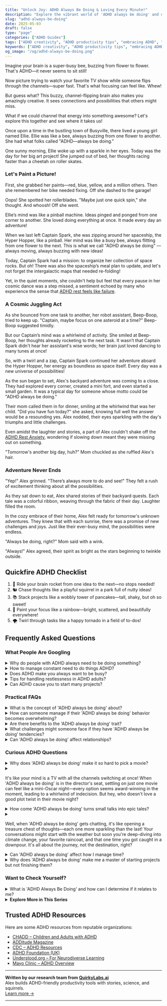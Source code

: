 ```yaml
---
title: "Unlock Joy: ADHD Always Be Doing & Loving Every Minute!"
description: "Explore the vibrant world of 'ADHD always be doing' and discover how your buzzing mind is not just busy, but brilliantly creative. Feel seen and celebrated in every post!"
slug: "adhd-always-be-doing"
date: 2025-05-03
draft: false
type: "page"
categories: ["ADHD Guides"]
tags: ["ADHD creativity", "ADHD productivity tips", "embracing ADHD", "ADHD multitasking strategies", "ADHD energy channeling", "ADHD adult lifestyle", "ADHD playful approaches"]
keywords: ["ADHD creativity", "ADHD productivity tips", "embracing ADHD", "ADHD multitasking strategies", "ADHD energy channeling", "ADHD adult lifestyle", "ADHD playful approaches"]
og_image: "/og/adhd-always-be-doing.png"
---
```


Imagine your brain is a super-busy bee, buzzing from flower to flower. That's ADHD—it never seems to sit still!

Now picture trying to watch your favorite TV show while someone flips through the channels—super fast. That's what focusing can feel like. Whew!

But guess what? This buzzy, channel-flipping brain also makes you amazingly creative. It sees connections and possibilities that others might miss.

What if we could channel that energy into something awesome? Let's explore this together and see where it takes us!

Once upon a time in the bustling town of Busyville, there lived a young girl named Ellie. Ellie was like a bee, always buzzing from one flower to another. She had what folks called "ADHD—always be doing."

One sunny morning, Ellie woke up with a sparkle in her eyes. Today was the day for her big art project! She jumped out of bed, her thoughts racing faster than a cheetah on roller skates.

### Let's Paint a Picture!

First, she grabbed her paints—red, blue, yellow, and a million others. Then she remembered her bike needed fixing. Off she dashed to the garage!

Oops! She spotted her rollerblades. "Maybe just one quick spin," she thought. And whoosh! Off she went.

Ellie’s mind was like a pinball machine. Ideas pinged and ponged from one corner to another. She loved doing everything at once. It made every day an adventure!

When we last left Captain Spark, she was zipping around her spaceship, the Hyper Hopper, like a pinball. Her mind was like a busy bee, always flitting from one flower to the next. This is what we call "ADHD always be doing" — always moving, always buzzing with new ideas!

Today, Captain Spark had a mission: to organize her collection of space rocks. But oh! There was also the spaceship’s meal plan to update, and let's not forget the intergalactic maps that needed re-folding!

Yet, in the quiet moments, she couldn't help but feel that every pause in her cosmic dance was a step missed, a sentiment echoed by many who experience the sense that [ADHD rest feels like failure](/pages/adhd-rest-feels-like-failure/).

### A Cosmic Juggling Act

As she bounced from one task to another, her robot assistant, Beep-Boop, tried to keep up. "Captain, maybe focus on one asteroid at a time?" Beep-Boop suggested timidly.

But our Captain’s mind was a whirlwind of activity. She smiled at Beep-Boop, her thoughts already rocketing to the next task. It wasn’t that Captain Spark didn't hear her assistant's wise words; her brain just loved dancing to many tunes at once!

So, with a twirl and a zap, Captain Spark continued her adventure aboard the Hyper Hopper, her energy as boundless as space itself. Every day was a new universe of possibilities!

As the sun began to set, Alex's backyard adventure was coming to a close. They had explored every corner, created a mini fort, and even started a small garden. It was a typical day for someone whose motto could be "ADHD always be doing."

Their mom called them in for dinner, smiling at the whirlwind that was her child. "Did you have fun today?" she asked, knowing full well the answer would be a resounding yes. Alex nodded, their eyes sparkling with the day's triumphs and little challenges.

Even amidst the laughter and stories, a part of Alex couldn't shake off the [ADHD Rest Anxiety](/pages/adhd-rest-anxiety/), wondering if slowing down meant they were missing out on something.

"Tomorrow's another big day, huh?" Mom chuckled as she ruffled Alex's hair.

### Adventure Never Ends

"Yep!" Alex grinned. "There’s always more to do and see!" They felt a rush of excitement thinking about all the possibilities.

As they sat down to eat, Alex shared stories of their backyard quests. Each tale was a colorful ribbon, weaving through the fabric of their day. Laughter filled the room.

In the cozy embrace of their home, Alex felt ready for tomorrow's unknown adventures. They knew that with each sunrise, there was a promise of new challenges and joys. Just like their ever-busy mind, the possibilities were endless.

"Always be doing, right?" Mom said with a wink.

"Always!" Alex agreed, their spirit as bright as the stars beginning to twinkle outside.

## Quickfire ADHD Checklist

1. 🚀 Ride your brain rocket from one idea to the next—no stops needed!
2. 🐿️ Chase thoughts like a playful squirrel in a park full of nutty ideas!
3. 📚 Stack projects like a wobbly tower of pancakes—tall, shaky, but oh so sweet!
4. 🎨 Paint your focus like a rainbow—bright, scattered, and beautifully everywhere!
5. 🌪️ Twirl through tasks like a happy tornado in a field of to-dos!

## Frequently Asked Questions



### What People Are Googling

<details><summary>Why do people with ADHD always need to be doing something?</summary><p>It's quite common for folks with ADHD to feel like they're always needing to engage in some activity. This perpetual motion can actually be a way of managing the restless energy and constant flow of thoughts that characterize ADHD. It’s a bit like having a mental engine that's always revved up, so staying busy helps in keeping the gears smoothly running. Think of it as their way of channeling their vibrant energy productively and maintaining focus, creating a rhythm that feels just right for them.</p></details>
<details><summary>How to manage constant need to do things ADHD?</summary><p>It's great that you're looking for ways to manage that constant need to be doing something, which is a common experience for many with ADHD. One effective strategy is to create a flexible but structured schedule that includes regular short breaks and a variety of activities. This can help satisfy your brain's craving for stimulation while keeping you on track. Also, don’t forget to incorporate activities you genuinely enjoy and find engaging — it can make a world of difference in managing your energy and focus!</p></details>
<details><summary>Does ADHD make you always want to be busy?</summary><p>Absolutely, feeling a need to always be busy is quite common for many with ADHD. This constant urge to stay active might stem from your brain craving stimulation, which is a bit like seeking more fuel for a fast-moving engine! It's perfectly okay to embrace this aspect of yourself, and learning to channel this energy into varied and fulfilling activities can be truly rewarding. Remember, finding balance is key, so it's also important to learn when to slow down and recharge.</p></details>
<details><summary>Tips for handling restlessness in ADHD adults?</summary><p>Absolutely, dealing with restlessness can indeed be a challenge, but there are some cozy and gentle strategies that might help. First, try introducing a bit of gentle movement into your routine, like stretching or walking, which can soothe that restless energy. You might also find it helpful to engage in a hobby that keeps your hands busy, such as knitting, drawing, or cooking. Lastly, regular breaks during work or other activities can really help in managing that feeling of needing to move. Remember, it’s about finding what uniquely calms your specific whirlwind of energy!</p></details>
<details><summary>Can ADHD cause you to start many projects?</summary><p>Absolutely, it's quite common for those with ADHD to begin various projects with lots of enthusiasm! Your brain's wiring can lead to a high level of excitement when new ideas spark, making it tempting to jump in right away. However, this can sometimes mean that finishing these projects becomes a bit tricky as the initial excitement wanes and new interests pop up. Remember, it's a part of how your creative and energetic ADHD brain operates, and learning strategies to manage this can really help you harness all that wonderful energy.</p></details>



### Practical FAQs

<details><summary>What is the concept of 'ADHD always be doing' about?</summary><p>Ah, the idea of "ADHD always be doing" really captures a common experience for many with ADHD — that constant need to be engaged in something, to keep the mind and body active. It's like having an inner motor that's always running, pushing you to move, fidget, think, or do, even when you might want to relax. This can manifest in jumping from one task to another, or having multiple projects going at once. Understanding this aspect of ADHD can be really helpful in managing energy and finding strategies to channel that activity productively and peacefully.</p></details>
<details><summary>How can someone manage if their 'ADHD always be doing' behavior becomes overwhelming?</summary><p>It's really common to feel overwhelmed when your ADHD has you bouncing from task to task—it's like your brain is a busy bee that can't find a flower to settle on! A great first step is to gently guide your focus towards one task at a time. Try breaking tasks into smaller, more manageable chunks and use a timer to dedicate short, focused bursts of attention. Remember, it's perfectly okay to take little breaks and breathe—think of them as cozy pauses to recharge your brain's energy!</p></details>
<details><summary>Are there benefits to the 'ADHD always be doing' trait?</summary><p>Absolutely, there are some wonderful benefits to the "always be doing" trait often seen in individuals with ADHD! This characteristic can translate into a dynamic energy and creativity that allows you to juggle multiple tasks and come up with innovative solutions to problems. Your natural inclination to stay busy can also lead to a wide range of skills and hobbies, enriching your life experience. Embracing this trait can truly be a source of strength, providing you with unique advantages in various aspects of life.</p></details>
<details><summary>What challenges might someone face if they have 'ADHD always be doing' tendencies?</summary><p>Absolutely, recognizing the challenges that come with the "always be doing" tendencies in ADHD is a great step toward managing them. You might find yourself jumping from one activity to another, often feeling a bit like a pinball bouncing around! This can make it tricky to complete tasks or to relax and recharge properly. It's important to learn strategies to gently guide that energy—like breaking tasks into smaller steps or using timers to remind you to take breaks—so you can harness this vibrancy without burning out.</p></details>
<details><summary>Can 'ADHD always be doing' affect relationships?</summary><p>Absolutely, the "always doing" aspect of ADHD can indeed influence relationships, but it's important to understand how and why. People with ADHD often have a lot of energy and a strong desire to explore new ideas and activities, which can bring a dynamic and exciting element to relationships. However, it might also lead to challenges if partners feel overwhelmed or neglected due to the constant activity. Open communication and mutual understanding can really help bridge these differences, turning potential challenges into shared adventures and deeper connections.</p></details>



### Curious ADHD Questions

<details><summary>Why does 'ADHD always be doing' make it so hard to pick a movie?</summary><p>Oh, the classic movie-picking dilemma with ADHD! When you have ADHD, your brain is like a vibrant, bustling city with every thought, idea, and impulse lighting up like neon signs. This makes it tricky to settle on a single movie because you're considering all the exciting possibilities each one brings. Plus, making decisions can be tough when your mind is pulling you in many different directions. So next time you're scrolling through options, remember, it's perfectly okay to take your time, and maybe keep a little list of movies you eventually want to see—it can turn choosing into an adventure rather than a chore!</p></details>
<details><summary><p>It's like your mind is a TV with all the channels switching at once! When 'ADHD always be doing' is in the director's seat, settling on just one movie can feel like a mini-Oscar night—every option seems award-winning in the moment, leading to a whirlwind of indecision. But hey, who doesn't love a good plot twist in their movie night?</p></summary><p>Absolutely, the analogy of a TV switching channels is spot on for describing how it feels when ADHD is in control! It can indeed make choosing just one activity feel like an epic event, as everything grabs your attention as the next must-see feature. This whirlwind of options and indecision is super common, and you're definitely not alone in feeling this way. Embrace those plot twists; they're part of the unique and dynamic viewing experience that is your creative and vibrant mind!</p></details>
<details><summary>How come 'ADHD always be doing' turns small talks into epic tales?</summary><p>Ah, that's a charming aspect of how ADHD minds wander and weave! When someone with ADHD engages in small talk, their rich imagination and rapid thought process can transform a simple topic into an elaborate, colorful story. This happens because their brain connects information in unique, creative ways, often pulling in details from all over. It's like having a conversation with a touch of magic — never just a straight line, but a delightful adventure!</p></details>
<details><summary><p>Well, when 'ADHD always be doing' gets chatting, it's like opening a treasure chest of thoughts—each one more sparkling than the last! Your conversations might start with the weather but soon you're deep-diving into climate change, your favorite raincoat, and that one time you got caught in a downpour. It's all about the journey, not the destination, right?</p></summary><p>Absolutely, it's all about enjoying that wonderful journey of conversation! When you have ADHD, your mind is like a vibrant, bustling city of ideas where one thought hops on a bus and ends up in a completely new neighborhood. It's a unique and delightful way of exploring topics in a rich, interconnected web. Embrace these adventures in dialogue—they make conversations with you incredibly engaging and full of unexpected treasures!</p></details>
<details><summary>Can 'ADHD always be doing' affect how I manage time?</summary><p>Absolutely, the "always be doing" aspect of ADHD can definitely influence how you manage your time. This trait often means you might find yourself jumping from task to task, which can make it tricky to stick to schedules or complete tasks in a linear fashion. But remember, this energy can be a superpower when harnessed correctly! With some personalized strategies, like breaking tasks into smaller steps or using timers to limit time spent on each activity, you can turn this trait into a valuable asset in managing your time more effectively.</p></details>
<details><summary>Why does 'ADHD always be doing' make me a master of starting projects but not finishing them?</summary><p>Ah, that's a classic ADHD experience, and you're definitely not alone in this! Your brain is wired to seek out new and exciting stimuli, which makes starting a new project incredibly appealing—it’s fresh, interesting, and full of possibilities. However, once the novelty wears off and the tasks become more routine or challenging, maintaining the same level of interest and motivation can be tough. Think of your ADHD as having a turbocharged starter engine but a trickier cruise control—it’s all about finding the right tools and strategies to help you keep that momentum going!</p></details>



### Want to Check Yourself?

<details><summary>What is 'ADHD Always Be Doing' and how can I determine if it relates to me?</summary><p>"ADHD Always Be Doing" is a phrase that beautifully captures the constant motion many folks with ADHD experience — it's like having a mental motor that just won't quit! This can manifest as jumping from task to task, feeling a need to be perpetually busy, or struggling to relax and do 'nothing'. If this sounds like your everyday, where you're always on the go or your mind is buzzing with a to-do list that never ends, it might resonate with your experiences. To determine if this is part of your ADHD, reflect on how often you feel restless or compelled to stay busy, and whether slowing down makes you uneasy. It’s a shared feeling among many with ADHD, and you’re definitely not alone in this!</p></details>

<script type="application/ld+json">
{
  "@context": "https://schema.org",
  "@type": "FAQPage",
  "mainEntity": [
    {
      "@type": "Question",
      "name": "Why do people with ADHD always need to be doing something?",
      "acceptedAnswer": {
        "@type": "Answer",
        "text": "It's quite common for folks with ADHD to feel like they're always needing to engage in some activity. This perpetual motion can actually be a way of managing the restless energy and constant flow of thoughts that characterize ADHD. It\u2019s a bit like having a mental engine that's always revved up, so staying busy helps in keeping the gears smoothly running. Think of it as their way of channeling their vibrant energy productively and maintaining focus, creating a rhythm that feels just right for them."
      }
    },
    {
      "@type": "Question",
      "name": "How to manage constant need to do things ADHD?",
      "acceptedAnswer": {
        "@type": "Answer",
        "text": "It's great that you're looking for ways to manage that constant need to be doing something, which is a common experience for many with ADHD. One effective strategy is to create a flexible but structured schedule that includes regular short breaks and a variety of activities. This can help satisfy your brain's craving for stimulation while keeping you on track. Also, don\u2019t forget to incorporate activities you genuinely enjoy and find engaging \u2014 it can make a world of difference in managing your energy and focus!"
      }
    },
    {
      "@type": "Question",
      "name": "Does ADHD make you always want to be busy?",
      "acceptedAnswer": {
        "@type": "Answer",
        "text": "Absolutely, feeling a need to always be busy is quite common for many with ADHD. This constant urge to stay active might stem from your brain craving stimulation, which is a bit like seeking more fuel for a fast-moving engine! It's perfectly okay to embrace this aspect of yourself, and learning to channel this energy into varied and fulfilling activities can be truly rewarding. Remember, finding balance is key, so it's also important to learn when to slow down and recharge."
      }
    },
    {
      "@type": "Question",
      "name": "Tips for handling restlessness in ADHD adults?",
      "acceptedAnswer": {
        "@type": "Answer",
        "text": "Absolutely, dealing with restlessness can indeed be a challenge, but there are some cozy and gentle strategies that might help. First, try introducing a bit of gentle movement into your routine, like stretching or walking, which can soothe that restless energy. You might also find it helpful to engage in a hobby that keeps your hands busy, such as knitting, drawing, or cooking. Lastly, regular breaks during work or other activities can really help in managing that feeling of needing to move. Remember, it\u2019s about finding what uniquely calms your specific whirlwind of energy!"
      }
    },
    {
      "@type": "Question",
      "name": "Can ADHD cause you to start many projects?",
      "acceptedAnswer": {
        "@type": "Answer",
        "text": "Absolutely, it's quite common for those with ADHD to begin various projects with lots of enthusiasm! Your brain's wiring can lead to a high level of excitement when new ideas spark, making it tempting to jump in right away. However, this can sometimes mean that finishing these projects becomes a bit tricky as the initial excitement wanes and new interests pop up. Remember, it's a part of how your creative and energetic ADHD brain operates, and learning strategies to manage this can really help you harness all that wonderful energy."
      }
    }
  ]
}
</script>
<script type="application/ld+json">
{
  "@context": "https://schema.org",
  "@type": "Article",
  "author": {
    "@type": "Person",
    "name": "QuirkyLabs",
    "url": "https://quirkylabs.ai/about"
  },
  "headline": "\"Unlock Joy: ADHD Always Be Doing & Loving Every Minute!\"",
  "mainEntityOfPage": "https://blog.quirkylabs.ai/pages/adhd-always-be-doing/",
  "datePublished": "2025-05-03"
}
</script>
<script type="application/ld+json">
{
  "@context": "https://schema.org",
  "@type": "BreadcrumbList",
  "itemListElement": [
    {
      "@type": "ListItem",
      "position": 1,
      "name": "Home",
      "item": "https://quirkylabs.ai/"
    },
    {
      "@type": "ListItem",
      "position": 2,
      "name": "Blog",
      "item": "https://blog.quirkylabs.ai/"
    },
    {
      "@type": "ListItem",
      "position": 3,
      "name": "\"Unlock Joy: ADHD Always Be Doing & Loving Every Minute!\"",
      "item": "https://blog.quirkylabs.ai/pages/adhd-always-be-doing/"
    }
  ]
}
</script>

<details>
<summary><strong>Explore More in This Series</strong></summary>

- [Adhd Breaks Trigger Panic](/pages/adhd-breaks-trigger-panic/)
- [Adhd Cant Slow Down](/pages/adhd-cant-slow-down/)
- [Adhd Hustle Burnout](/pages/adhd-hustle-burnout/)
- [Adhd Cant Enjoy Leisure](/pages/adhd-cant-enjoy-leisure/)
- [Adhd Can’T Just Chill](/pages/adhd-can’t-just-chill/)
- [Adhd Cant Sit Still](/pages/adhd-cant-sit-still/)
- [Adhd Rest Feels Like Failure](/pages/adhd-rest-feels-like-failure/)
- [Adhd Cant Relax](/pages/adhd-cant-relax/)
</details>



## Trusted ADHD Resources

Here are some ADHD resources from reputable organizations:

- [CHADD – Children and Adults with ADHD](https://chadd.org)
- [ADDitude Magazine](https://www.additudemag.com)
- [CDC – ADHD Resources](https://www.cdc.gov/ncbddd/adhd)
- [ADHD Foundation (UK)](https://www.adhdfoundation.org.uk)
- [Understood.org – For Neurodiverse Learning](https://www.understood.org)
- [Mayo Clinic – ADHD Overview](https://www.mayoclinic.org/diseases-conditions/adhd)


---

**Written by our research team from [QuirkyLabs.ai](https://quirkylabs.ai)**  
Alex builds ADHD-friendly productivity tools with stories, science, and squirrels.  
[Learn more →](https://quirkylabs.ai)

---